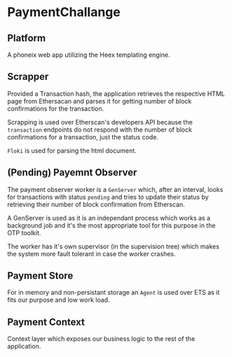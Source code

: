 # PaymentChallange

## Platform
A phoneix web app utilizing the Heex templating engine. 

## Scrapper
Provided a Transaction hash, the application retrieves the respective HTML page from Ethersacan and parses it for getting number of block confirmations for the transaction.

Scrapping is used over Etherscan's developers API because the `transaction` endpoints do not respond with the number of block confirmations for a transaction, just the status code.

`Floki` is used for parsing the html document.

## (Pending) Payemnt Observer
The payment observer worker is a `GenServer` which, after an interval, looks for transactions with status `pending` and tries to update their status by retrieving their number of block confirmation from Etherscan. 

A GenServer is used as it is an independant process which works as a background job and it's the most appropriate tool for this purpose in the OTP toolkit.

The worker has it's own supervisor (in the supervision tree) which makes the system more fault tolerant in case the worker crashes. 


## Payment Store
For in memory and non-persistant storage an `Agent` is used over ETS as it fits our purpose and low work load.


## Payment Context
Context layer which exposes our business logic to the rest of the application.

